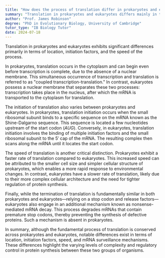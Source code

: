 ```yaml
---
title: "How does the process of translation differ in prokaryotes and eukaryotes?"
summary: "Translation in prokaryotes and eukaryotes differs mainly in terms of location, initiation factors, and the speed of the process."
author: "Prof. James Robinson"
degree: "PhD in Evolutionary Biology, University of Cambridge"
tutor_type: "IB Biology Tutor"
date: 2024-07-18
---
```


Translation in prokaryotes and eukaryotes exhibits significant differences primarily in terms of location, initiation factors, and the speed of the process.

In prokaryotes, translation occurs in the cytoplasm and can begin even before transcription is complete, due to the absence of a nuclear membrane. This simultaneous occurrence of transcription and translation is referred to as "coupled transcription-translation." In contrast, eukaryotes possess a nuclear membrane that separates these two processes: transcription takes place in the nucleus, after which the mRNA is transported to the cytoplasm for translation.

The initiation of translation also varies between prokaryotes and eukaryotes. In prokaryotes, translation initiation occurs when the small ribosomal subunit binds to a specific sequence on the mRNA known as the Shine-Dalgarno sequence. This sequence is located a few nucleotides upstream of the start codon ($AUG$). Conversely, in eukaryotes, translation initiation involves the binding of multiple initiation factors and the small ribosomal subunit to the $5'$ cap of the mRNA. The resulting complex then scans along the mRNA until it locates the start codon.

The speed of translation is another critical distinction. Prokaryotes exhibit a faster rate of translation compared to eukaryotes. This increased speed can be attributed to the smaller cell size and simpler cellular structure of prokaryotes, which enables a more rapid response to environmental changes. In contrast, eukaryotes have a slower rate of translation, likely due to their more complex cellular architecture and the need for tighter regulation of protein synthesis.

Finally, while the termination of translation is fundamentally similar in both prokaryotes and eukaryotes—relying on a stop codon and release factors—eukaryotes also engage in an additional mechanism known as nonsense-mediated mRNA decay. This process degrades mRNAs that contain premature stop codons, thereby preventing the synthesis of defective proteins. Such a mechanism is absent in prokaryotes.

In summary, although the fundamental process of translation is conserved across prokaryotes and eukaryotes, notable differences exist in terms of location, initiation factors, speed, and mRNA surveillance mechanisms. These differences highlight the varying levels of complexity and regulatory control in protein synthesis between these two groups of organisms.
    